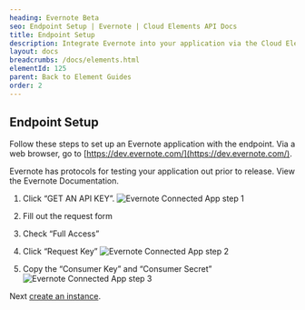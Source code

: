 ```yaml
---
heading: Evernote Beta
seo: Endpoint Setup | Evernote | Cloud Elements API Docs
title: Endpoint Setup
description: Integrate Evernote into your application via the Cloud Elements APIs.
layout: docs
breadcrumbs: /docs/elements.html
elementId: 125
parent: Back to Element Guides
order: 2
---
```

## Endpoint Setup

Follow these steps to set up an Evernote application with the endpoint.  Via a web browser, go to [https://dev.evernote.com/](https://dev.evernote.com/).

Evernote has protocols for testing your application out prior to release. View the Evernote Documentation.

1. Click “GET AN API KEY”.
![Evernote Connected App step 1](http://cloud-elements.com/wp-content/uploads/2015/03/EvernoteAPI1.png)

2. Fill out the request form

3. Check “Full Access”

4. Click “Request Key”
![Evernote Connected App step 2](http://cloud-elements.com/wp-content/uploads/2015/03/EvernoteAPI2.png)

5. Copy the “Consumer Key” and “Consumer Secret”
![Evernote Connected App step 3](http://cloud-elements.com/wp-content/uploads/2015/03/EvernoteAPI3.png)

Next [create an instance](evernote-create-instance.html).

